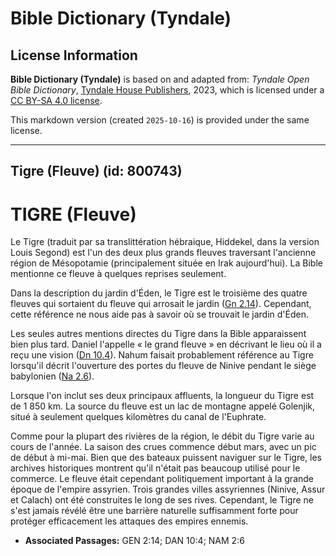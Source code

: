 # Bible Dictionary (Tyndale)

## License Information

**Bible Dictionary (Tyndale)** is based on and adapted from: _Tyndale Open Bible Dictionary_, [Tyndale House Publishers](https://tyndaleopenresources.com/), 2023, which is licensed under a [CC BY-SA 4.0 license](https://creativecommons.org/licenses/by-sa/4.0/legalcode.en).

This markdown version (created `2025-10-16`) is provided under the same license.



--------------------------------

## Tigre (Fleuve) (id: 800743)

TIGRE (Fleuve)
==============

Le Tigre (traduit par sa translittération hébraique, Hiddekel, dans la version Louis Segond) est l'un des deux plus grands fleuves traversant l'ancienne région de Mésopotamie (principalement située en Irak aujourd'hui). La Bible mentionne ce fleuve à quelques reprises seulement.

Dans la description du jardin d'Éden, le Tigre est le troisième des quatre fleuves qui sortaient du fleuve qui arrosait le jardin ([Gn 2\.14](https://ref.ly/Gen2:14)). Cependant, cette référence ne nous aide pas à savoir où se trouvait le jardin d'Éden.

Les seules autres mentions directes du Tigre dans la Bible apparaissent bien plus tard. Daniel l'appelle « le grand fleuve » en décrivant le lieu où il a reçu une vision ([Dn 10\.4](https://ref.ly/Dan10:4)). Nahum faisait probablement référence au Tigre lorsqu'il décrit l'ouverture des portes du fleuve de Ninive pendant le siège babylonien ([Na 2\.6](https://ref.ly/Nah2:6)).

Lorsque l'on inclut ses deux principaux affluents, la longueur du Tigre est de 1 850 km. La source du fleuve est un lac de montagne appelé Golenjik, situé à seulement quelques kilomètres du canal de l'Euphrate.

Comme pour la plupart des rivières de la région, le débit du Tigre varie au cours de l'année. La saison des crues commence début mars, avec un pic de début à mi\-mai. Bien que des bateaux puissent naviguer sur le Tigre, les archives historiques montrent qu'il n'était pas beaucoup utilisé pour le commerce. Le fleuve était cependant politiquement important à la grande époque de l'empire assyrien. Trois grandes villes assyriennes (Ninive, Assur et Calach) ont été construites le long de ses rives. Cependant, le Tigre ne s'est jamais révélé être une barrière naturelle suffisamment forte pour protéger efficacement les attaques des empires ennemis.

* **Associated Passages:** GEN 2:14; DAN 10:4; NAM 2:6

